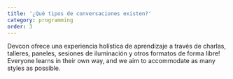 ```yaml
---
title: '¿Qué tipos de conversaciones existen?'
category: programming
order: 3
---
```


Devcon ofrece una experiencia holística de aprendizaje a través de charlas, talleres, paneles, sesiones de iluminación y otros formatos de forma libre! Everyone learns in their own way, and we aim to accommodate as many styles as possible.
